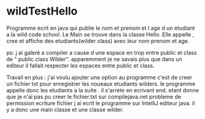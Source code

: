 # wildTestHello
Programme ecrit en java  qui publie le nom et prenom et l age d un etudiant a la wild code school.
Le Main se trouve dans la classe Hello.
Elle appelle , cree et affiche  des etudiants(wilder class) avec leur nom prenom et age.

ps: j ai galeré a compiler a cause d une espace en trop entre public et class  de " public class Wilder".
apparemment je ne savais plus que dans un editeur il fallait respecter les espaces entre public et class.

Travail en plus :
j'ai voulu ajouter une option au programme c'est de creer un fichier txt pour enregistrer les noueaux etudiants
wilders.
le programme appelle donc les etudiants a la suite . il s'arrete en ecrivant end.
etant donne que je n'ai pas pu creer le fichier.txt sur compilejava.net probleme de permission ecriture fichier
j ai ecrit le programme sur IntelliJ editeur java. il y a donc une main classe et une classe wilder.
